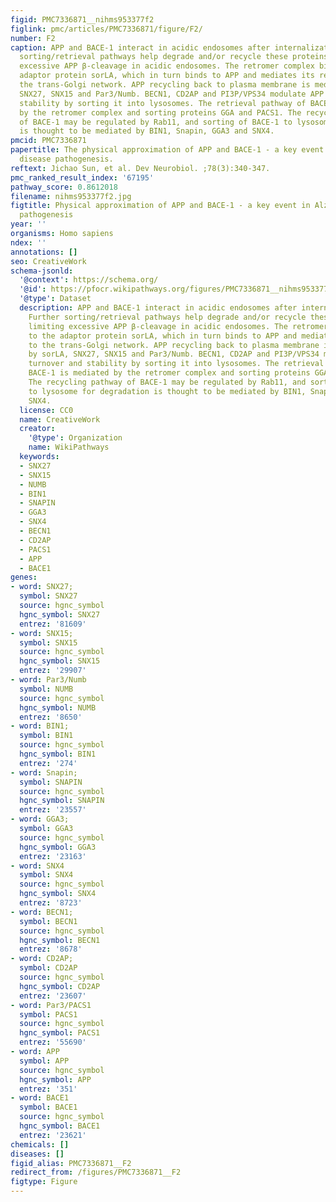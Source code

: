```yaml
---
figid: PMC7336871__nihms953377f2
figlink: pmc/articles/PMC7336871/figure/F2/
number: F2
caption: APP and BACE-1 interact in acidic endosomes after internalization. Further
  sorting/retrieval pathways help degrade and/or recycle these proteins, limiting
  excessive APP β-cleavage in acidic endosomes. The retromer complex binds to the
  adaptor protein sorLA, which in turn binds to APP and mediates its retrieval to
  the trans-Golgi network. APP recycling back to plasma membrane is mediated by sorLA,
  SNX27, SNX15 and Par3/Numb. BECN1, CD2AP and PI3P/VPS34 modulate APP turnover and
  stability by sorting it into lysosomes. The retrieval pathway of BACE-1 is mediated
  by the retromer complex and sorting proteins GGA and PACS1. The recycling pathway
  of BACE-1 may be regulated by Rab11, and sorting of BACE-1 to lysosome for degradation
  is thought to be mediated by BIN1, Snapin, GGA3 and SNX4.
pmcid: PMC7336871
papertitle: The physical approximation of APP and BACE-1 - a key event in Alzheimer’s
  disease pathogenesis.
reftext: Jichao Sun, et al. Dev Neurobiol. ;78(3):340-347.
pmc_ranked_result_index: '67195'
pathway_score: 0.8612018
filename: nihms953377f2.jpg
figtitle: Physical approximation of APP and BACE-1 - a key event in Alzheimer’s disease
  pathogenesis
year: ''
organisms: Homo sapiens
ndex: ''
annotations: []
seo: CreativeWork
schema-jsonld:
  '@context': https://schema.org/
  '@id': https://pfocr.wikipathways.org/figures/PMC7336871__nihms953377f2.html
  '@type': Dataset
  description: APP and BACE-1 interact in acidic endosomes after internalization.
    Further sorting/retrieval pathways help degrade and/or recycle these proteins,
    limiting excessive APP β-cleavage in acidic endosomes. The retromer complex binds
    to the adaptor protein sorLA, which in turn binds to APP and mediates its retrieval
    to the trans-Golgi network. APP recycling back to plasma membrane is mediated
    by sorLA, SNX27, SNX15 and Par3/Numb. BECN1, CD2AP and PI3P/VPS34 modulate APP
    turnover and stability by sorting it into lysosomes. The retrieval pathway of
    BACE-1 is mediated by the retromer complex and sorting proteins GGA and PACS1.
    The recycling pathway of BACE-1 may be regulated by Rab11, and sorting of BACE-1
    to lysosome for degradation is thought to be mediated by BIN1, Snapin, GGA3 and
    SNX4.
  license: CC0
  name: CreativeWork
  creator:
    '@type': Organization
    name: WikiPathways
  keywords:
  - SNX27
  - SNX15
  - NUMB
  - BIN1
  - SNAPIN
  - GGA3
  - SNX4
  - BECN1
  - CD2AP
  - PACS1
  - APP
  - BACE1
genes:
- word: SNX27;
  symbol: SNX27
  source: hgnc_symbol
  hgnc_symbol: SNX27
  entrez: '81609'
- word: SNX15;
  symbol: SNX15
  source: hgnc_symbol
  hgnc_symbol: SNX15
  entrez: '29907'
- word: Par3/Numb
  symbol: NUMB
  source: hgnc_symbol
  hgnc_symbol: NUMB
  entrez: '8650'
- word: BIN1;
  symbol: BIN1
  source: hgnc_symbol
  hgnc_symbol: BIN1
  entrez: '274'
- word: Snapin;
  symbol: SNAPIN
  source: hgnc_symbol
  hgnc_symbol: SNAPIN
  entrez: '23557'
- word: GGA3;
  symbol: GGA3
  source: hgnc_symbol
  hgnc_symbol: GGA3
  entrez: '23163'
- word: SNX4
  symbol: SNX4
  source: hgnc_symbol
  hgnc_symbol: SNX4
  entrez: '8723'
- word: BECN1;
  symbol: BECN1
  source: hgnc_symbol
  hgnc_symbol: BECN1
  entrez: '8678'
- word: CD2AP;
  symbol: CD2AP
  source: hgnc_symbol
  hgnc_symbol: CD2AP
  entrez: '23607'
- word: Par3/PACS1
  symbol: PACS1
  source: hgnc_symbol
  hgnc_symbol: PACS1
  entrez: '55690'
- word: APP
  symbol: APP
  source: hgnc_symbol
  hgnc_symbol: APP
  entrez: '351'
- word: BACE1
  symbol: BACE1
  source: hgnc_symbol
  hgnc_symbol: BACE1
  entrez: '23621'
chemicals: []
diseases: []
figid_alias: PMC7336871__F2
redirect_from: /figures/PMC7336871__F2
figtype: Figure
---
```

